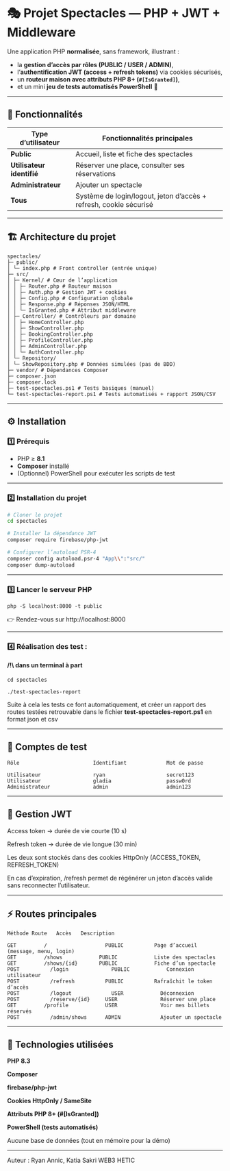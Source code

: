 # 🎭 Projet Spectacles — PHP + JWT + Middleware

Une application PHP **normalisée**, sans framework, illustrant :  
- la **gestion d’accès par rôles (PUBLIC / USER / ADMIN)**,  
- l’**authentification JWT (access + refresh tokens)** via cookies sécurisés,  
- un **routeur maison avec attributs PHP 8+ (`#[IsGranted]`)**,  
- et un mini **jeu de tests automatisés PowerShell** 🧪  

---

## 🚀 Fonctionnalités

| Type d’utilisateur | Fonctionnalités principales |
|--------------------|-----------------------------|
| **Public** | Accueil, liste et fiche des spectacles |
| **Utilisateur identifié** | Réserver une place, consulter ses réservations |
| **Administrateur** | Ajouter un spectacle |
| **Tous** | Système de login/logout, jeton d’accès + refresh, cookie sécurisé |

---

## 🏗️ Architecture du projet
```
spectacles/
├─ public/
│ └─ index.php # Front controller (entrée unique)
├─ src/
│ ├─ Kernel/ # Cœur de l’application
│ │ ├─ Router.php # Routeur maison
│ │ ├─ Auth.php # Gestion JWT + cookies
│ │ ├─ Config.php # Configuration globale
│ │ ├─ Response.php # Réponses JSON/HTML
│ │ └─ IsGranted.php # Attribut middleware
│ ├─ Controller/ # Contrôleurs par domaine
│ │ ├─ HomeController.php
│ │ ├─ ShowController.php
│ │ ├─ BookingController.php
│ │ ├─ ProfileController.php
│ │ ├─ AdminController.php
│ │ └─ AuthController.php
│ └─ Repository/
│ └─ ShowRepository.php # Données simulées (pas de BDD)
├─ vendor/ # Dépendances Composer
├─ composer.json
├─ composer.lock
├─ test-spectacles.ps1 # Tests basiques (manuel)
└─ test-spectacles-report.ps1 # Tests automatisés + rapport JSON/CSV
```

---

## ⚙️ Installation

### 1️⃣ Prérequis
- PHP ≥ **8.1**  
- **Composer** installé  
- (Optionnel) PowerShell pour exécuter les scripts de test

---

### 2️⃣ Installation du projet

```bash
# Cloner le projet
cd spectacles

# Installer la dépendance JWT
composer require firebase/php-jwt

# Configurer l’autoload PSR-4
composer config autoload.psr-4 "App\\":"src/"
composer dump-autoload


```
---
### 3️⃣ Lancer le serveur PHP
```
php -S localhost:8000 -t public
```

👉 Rendez-vous sur http://localhost:8000

---

### 4️⃣ Réalisation des test : 

#### /!\ dans un terminal à part
```
cd spectacles 

./test-spectacles-report
```

Suite à cela les tests ce font automatiquement, et créer un rapport des routes testées retrouvable dans le fichier **test-spectacles-report.ps1** en format json et csv

---

## 👤 Comptes de test


```
Rôle        	            Identifiant         	Mot de passe

Utilisateur             	ryan	                secret123
Utilisateur     	        gladia	                passw0rd
Administrateur            	admin               	admin123
```
---


## 🔐 Gestion JWT

Access token → durée de vie courte (10 s)

Refresh token → durée de vie longue (30 min)

Les deux sont stockés dans des cookies HttpOnly (ACCESS_TOKEN, REFRESH_TOKEN)

En cas d’expiration, /refresh permet de régénérer un jeton d’accès valide sans reconnecter l’utilisateur.

---

## ⚡ Routes principales
```
Méthode	Route	Accès	Description

GET	        /	                PUBLIC	        Page d’accueil (message, menu, login)
GET	        /shows	          PUBLIC	        Liste des spectacles
GET	        /shows/{id}	      PUBLIC	        Fiche d’un spectacle
POST	      /login	          PUBLIC	        Connexion utilisateur
POST	      /refresh	        PUBLIC	        Rafraîchit le token d’accès
POST	      /logout	          USER	          Déconnexion
POST	      /reserve/{id}	    USER	          Réserver une place
GET	        /profile	        USER	          Voir mes billets réservés
POST	      /admin/shows	    ADMIN	          Ajouter un spectacle
```
---


## 🧱 Technologies utilisées

**PHP 8.3**

**Composer**

**firebase/php-jwt**

**Cookies HttpOnly / SameSite**

**Attributs PHP 8+ (#[IsGranted])**

**PowerShell (tests automatisés)**

Aucune base de données (tout en mémoire pour la démo)

---



Auteur : Ryan Annic, Katia Sakri WEB3 HETIC


